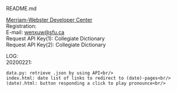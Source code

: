 README.md<br/>

[Merriam-Webster Developer Center](https://dictionaryapi.com)<br/>
Registration:<br/>
E-mail: wenxuw@sfu.ca<br/>
Request API Key(1): Collegiate Dictionary<br/>
Request API Key(2): Collegiate Dictionary<br/>

LOG:<br/>
20200221:<br/>

    data.py: retrieve .json by using API<br/>
    index.html: date list of links to redirect to (date)-pages<br/>
    (date).html: button responding a click to play pronounce<br/>
